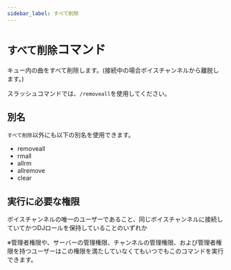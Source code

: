 ```yaml
---
sidebar_label: すべて削除
---
```

# `すべて削除`コマンド
キュー内の曲をすべて削除します。(接続中の場合ボイスチャンネルから離脱します。)

スラッシュコマンドでは、`/removeall`を使用してください。

## 別名
`すべて削除`以外にも以下の別名を使用できます。

- removeall
- rmall
- allrm
- allremove
- clear




## 実行に必要な権限
ボイスチャンネルの唯一のユーザーであること、同じボイスチャンネルに接続していてかつDJロールを保持していることのいずれか

※管理者権限や、サーバーの管理権限、チャンネルの管理権限、および管理者権限を持つユーザーはこの権限を満たしていなくてもいつでもこのコマンドを実行できます。
  
